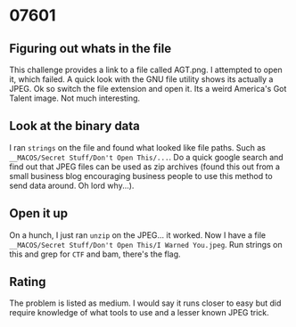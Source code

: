 # 07601

## Figuring out whats in the file

This challenge provides a link to a file called AGT.png. I attempted to open
it, which failed. A quick look with the GNU file utility shows its actually
a JPEG. Ok so switch the file extension and open it. Its a weird America's Got
Talent image. Not much interesting.

## Look at the binary data

I ran `strings` on the file and found what looked like file paths. Such as
`__MACOS/Secret Stuff/Don't Open This/...`. Do a quick google search and find
out that JPEG files can be used as zip archives (found this out from a small
business blog encouraging business people to use this method to send data
around. Oh lord why...).

## Open it up

On a hunch, I just ran `unzip` on the JPEG... it worked. Now I have a file
`__MACOS/Secret Stuff/Don't Open This/I Warned You.jpeg`. Run strings on this
and grep for `CTF` and bam, there's the flag.

## Rating
The problem is listed as medium. I would say it runs closer to easy but did
require knowledge of what tools to use and a lesser known JPEG trick.
